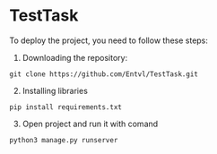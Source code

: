 # TestTask

To deploy the project, you need to follow these steps:
1) Downloading the repository:
```
git clone https://github.com/Entvl/TestTask.git
```
2) Installing libraries
```
pip install requirements.txt
```
3) Open project and run it with comand
```
python3 manage.py runserver
```
